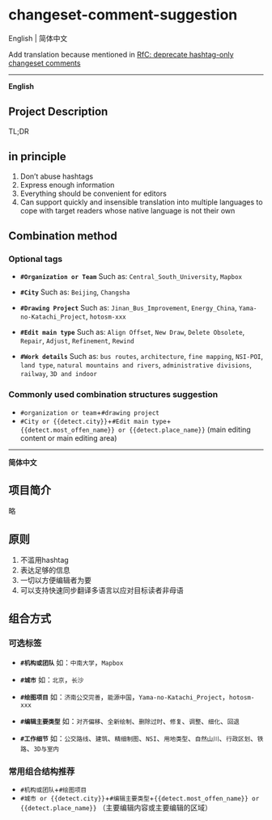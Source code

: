 # changeset-comment-suggestion

English | 简体中文

Add translation because mentioned in [RfC: deprecate hashtag-only changeset comments](https://community.openstreetmap.org/t/rfc-deprecate-hashtag-only-changeset-comments/105770/25)

---

**English**

## Project Description

TL;DR

## in principle

1. Don’t abuse hashtags
2. Express enough information
3. Everything should be convenient for editors
4. Can support quickly and insensible translation into multiple languages ​​to cope with target readers whose native language is not their own

## Combination method

### Optional tags

+ **`#Organization or Team`**
Such as: `Central_South_University`, `Mapbox`

+ **`#City`**
Such as: `Beijing`, `Changsha`

+ **`#Drawing Project`**
Such as: `Jinan_Bus_Improvement`, `Energy_China`, `Yama-no-Katachi_Project`, `hotosm-xxx`

+ **`#Edit main type`**
Such as: `Align Offset`, `New Draw`, `Delete Obsolete`, `Repair`, `Adjust`, `Refinement`, `Rewind`

+ **`#Work details`**
Such as: `bus routes`, `architecture`, `fine mapping`, `NSI-POI`, `land type`, `natural mountains and rivers`, `administrative divisions`, `railway`, `3D and indoor`

### Commonly used combination structures suggestion

+ `#organization or team`+`#drawing project`
+ `#City or {{detect.city}}`+`#Edit main type`+`{{detect.most_offen_name}} or {{detect.place_name}}` (main editing content or main editing area)

---

**简体中文**

## 项目简介

略

## 原则

1. 不滥用hashtag
2. 表达足够的信息
3. 一切以方便编辑者为要
4. 可以支持快速同步翻译多语言以应对目标读者非母语

## 组合方式

### 可选标签

+ **`#机构或团队`**
如：`中南大学`，`Mapbox`

+ **`#城市`**
如：`北京`，`长沙`

+ **`#绘图项目`**
如：`济南公交完善`，`能源中国`，`Yama-no-Katachi_Project`，`hotosm-xxx`

+ **`#编辑主要类型`**
如：`对齐偏移`、`全新绘制`、`删除过时`、`修复`、`调整`、`细化`、`回退`

+ **`#工作细节`**
如：`公交路线`、`建筑`、`精细制图`、`NSI`、`用地类型`、`自然山川`、`行政区划`、`铁路`、`3D与室内`

### 常用组合结构推荐

+ `#机构或团队`+`#绘图项目`
+ `#城市 or {{detect.city}}`+`#编辑主要类型`+`{{detect.most_offen_name}} or {{detect.place_name}}` （主要编辑内容或主要编辑的区域）
